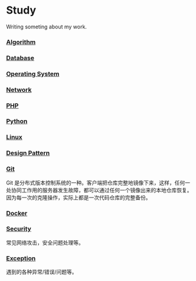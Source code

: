 # Study
Writing someting about my work.

### [Algorithm](https://github.com/rasp210/study/blob/master/algorithm)

### [Database](https://github.com/rasp210/study/blob/master/database)

### [Operating System](https://github.com/rasp210/study/blob/master/os)

### [Network](https://github.com/rasp210/study/blob/master/network)

### [PHP](https://github.com/rasp210/study/blob/master/php)

### [Python](https://github.com/rasp210/study/blob/master/python)

### [Linux](https://github.com/rasp210/study/blob/master/linux)

### [Design Pattern](https://github.com/rasp210/study/blob/master/design-pattern)

### [Git](https://github.com/rasp210/study/tree/master/git)
Git 是分布式版本控制系统的一种。客户端把仓库完整地镜像下来，这样，任何一处协同工作用的服务器发生故障，都可以通过任何一个镜像出来的本地仓库恢复。因为每一次的克隆操作，实际上都是一次代码仓库的完整备份。

### [Docker](https://github.com/rasp210/study/tree/master/git)

### [Security](https://github.com/rasp210/study/blob/master/security)
常见网络攻击，安全问题处理等。

### [Exception](https://github.com/rasp210/study/blob/master/exceptions/exceptions.md)
遇到的各种异常/错误/问题等。
